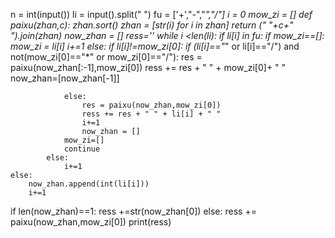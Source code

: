 n = int(input())
li = input().split(" ")
fu = ['+',"-","*","/"]
i = 0
mow_zi = []
def paixu(zhan,c):
    zhan.sort()
    zhan = [str(i) for i in zhan]
    return (" "+c+" ").join(zhan)
now_zhan = []
ress=''
while i <len(li):
    if li[i] in fu:
        if mow_zi==[]:
            mow_zi = li[i]
            i+=1
        else:
            if li[i]!=mow_zi[0]:
                if (li[i]=="*" or li[i]=="/") and not(mow_zi[0]=="*" or mow_zi[0]=="/"):
                    res = paixu(now_zhan[:-1],mow_zi[0])
                    ress += res + " " + mow_zi[0]+ " "
                    now_zhan=[now_zhan[-1]]

                else:
                    res = paixu(now_zhan,mow_zi[0])
                    ress += res + " " + li[i] + " "
                    i+=1
                    now_zhan = []
                mow_zi=[]
                continue
            else:
                i+=1
    else:
        now_zhan.append(int(li[i]))
        i+=1

if len(now_zhan)==1:
    ress +=str(now_zhan[0])
else:
    ress += paixu(now_zhan,mow_zi[0])
print(ress)
